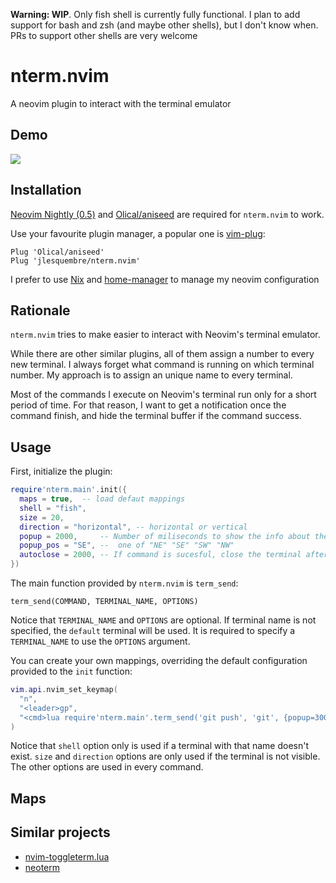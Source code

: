 **Warning: WIP**. Only fish shell is currently fully functional. I plan to add
support for bash and zsh (and maybe other shells), but I don't know when. PRs to
support other shells are very welcome

# nterm.nvim

A neovim plugin to interact with the terminal emulator

## Demo

[![](http://img.youtube.com/vi/FdX5683TO1Y/0.jpg)](http://www.youtube.com/watch?v=FdX5683TO1Y)

## Installation

[Neovim Nightly (0.5)](https://github.com/neovim/neovim/releases/tag/nightly)
and [Olical/aniseed](https://github.com/Olical/aniseed) are required for
`nterm.nvim` to work.

Use your favourite plugin manager, a popular one is
[vim-plug](https://github.com/junegunn/vim-plug):

```
Plug 'Olical/aniseed'
Plug 'jlesquembre/nterm.nvim'
```

I prefer to use [Nix](https://nixos.org/) and
[home-manager](https://github.com/nix-community/home-manager) to manage my
neovim configuration

## Rationale

`nterm.nvim` tries to make easier to interact with Neovim's terminal emulator.

While there are other similar plugins, all of them assign a number to every new
terminal. I always forget what command is running on which terminal number. My
approach is to assign an unique name to every terminal.

Most of the commands I execute on Neovim's terminal run only for a short period
of time. For that reason, I want to get a notification once the command finish,
and hide the terminal buffer if the command success.

## Usage

First, initialize the plugin:

```lua
require'nterm.main'.init({
  maps = true,  -- load defaut mappings
  shell = "fish",
  size = 20,
  direction = "horizontal", -- horizontal or vertical
  popup = 2000,     -- Number of miliseconds to show the info about the commmand. 0 to dissable
  popup_pos = "SE", --  one of "NE" "SE" "SW" "NW"
  autoclose = 2000, -- If command is sucesful, close the terminal after that number of miliseconds. 0 to disable
})
```

The main function provided by `nterm.nvim` is `term_send`:

`term_send(COMMAND, TERMINAL_NAME, OPTIONS)`

Notice that `TERMINAL_NAME` and `OPTIONS` are optional. If terminal name is not
specified, the `default` terminal will be used. It is required to specify a
`TERMINAL_NAME` to use the `OPTIONS` argument.

You can create your own mappings, overriding the default configuration provided
to the `init` function:

```lua
vim.api.nvim_set_keymap(
  "n",
  "<leader>gp",
  "<cmd>lua require'nterm.main'.term_send('git push', 'git', {popup=3000, popup_pos="NE", autoclose=0})<cr>"
)
```

Notice that `shell` option only is used if a terminal with that name doesn't
exist. `size` and `direction` options are only used if the terminal is not
visible. The other options are used in every command.

## Maps

## Similar projects

- [nvim-toggleterm.lua](https://github.com/akinsho/nvim-toggleterm.lua)
- [neoterm](https://github.com/kassio/neoterm)

